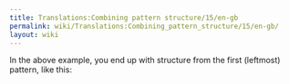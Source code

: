 ```yaml
---
title: Translations:Combining pattern structure/15/en-gb
permalink: wiki/Translations:Combining_pattern_structure/15/en-gb/
layout: wiki
---
```


In the above example, you end up with structure from the first
(leftmost) pattern, like this:
